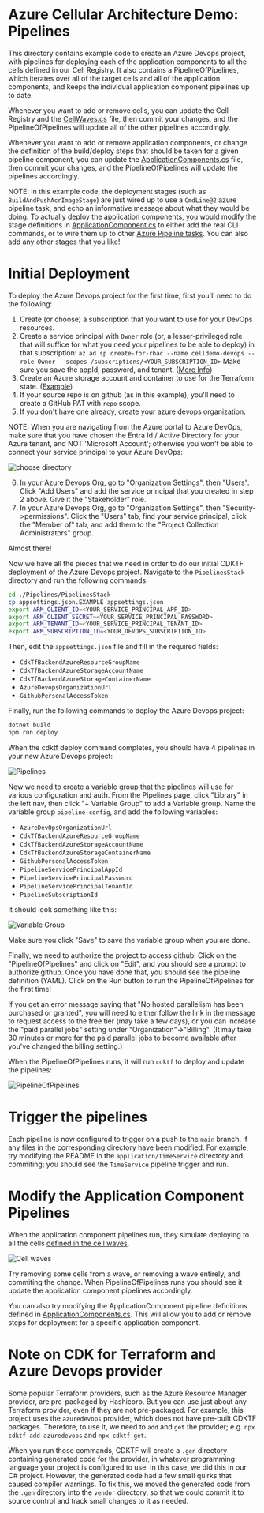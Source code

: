 # Azure Cellular Architecture Demo: Pipelines

This directory contains example code to create an Azure Devops project, with pipelines for deploying each of the
application components to all the cells defined in our Cell Registry. It also contains a PipelineOfPipelines, which
iterates over all of the target cells and all of the application components, and keeps the individual application
component pipelines up to date.

Whenever you want to add or remove cells, you can update the Cell Registry and the [CellWaves.cs](https://github.com/cprice404/azure-cellular-demo/blob/main/Pipelines/PipelinesGenerator/CellWaves.cs)
file, then commit your changes, and the PipelineOfPipelines will update all of the other pipelines accordingly.

Whenever you want to add or remove application components, or change the definition of the build/deploy steps that should
be taken for a given pipeline component, you can update the [ApplicationComponents.cs](https://github.com/cprice404/azure-cellular-demo/tree/main/application/Pipelines/PipelinesGenerator/ApplicationComponents.cs)
file, then commit your changes, and the PipelineOfPipelines will update the pipelines accordingly.

NOTE: in this example code, the deployment stages (such as `BuildAndPushAcrImageStage`) are just wired up to use a
`CmdLine@2` azure pipeline task, and echo an informative message about what they would be doing. To actually deploy
the application components, you would modify the stage definitions in [ApplicationComponent.cs](https://github.com/cprice404/azure-cellular-demo/tree/main/application/Pipelines/PipelinesGenerator/ApplicationComponent.cs)
to either add the real CLI commands, or to wire them up to other [Azure Pipeline tasks](https://learn.microsoft.com/en-us/azure/devops/pipelines/tasks/reference/?view=azure-pipelines&viewFallbackFrom=azure-devops).
You can also add any other stages that you like!

# Initial Deployment

To deploy the Azure Devops project for the first time, first you'll need to do the following:

1. Create (or choose) a subscription that you want to use for your DevOps resources.
2. Create a service principal with `Owner` role (or, a lesser-privileged role that will suffice for what you need your
  pipelines to be able to deploy) in that subscription:
  `az ad sp create-for-rbac --name celldemo-devops --role Owner --scopes /subscriptions/<YOUR_SUBSCRIPTION_ID>`
  Make sure you save the appId, password, and tenant.
  ([More Info](https://learn.microsoft.com/en-us/azure/developer/terraform/authenticate-to-azure?tabs=bash#create-a-service-principal`))
3. Create an Azure storage account and container to use for the Terraform state. ([Example](https://learn.microsoft.com/en-us/azure/developer/terraform/store-state-in-azure-storage?tabs=azure-cli#2-configure-remote-state-storage-account))
4. If your source repo is on github (as in this example), you'll need to create a GitHub PAT with `repo` scope. 
5. If you don't have one already, create your azure devops organization.
  
  NOTE: When you are navigating from the Azure portal to Azure DevOps, make sure that you have chosen the Entra Id / Active Directory for
  your Azure tenant, and NOT 'Microsoft Account'; otherwise you won't be able to connect your service principal to your Azure DevOps:
  
  ![choose directory](./choose-devops-org.png)
  
6. In your Azure Devops Org, go to "Organization Settings", then "Users". Click "Add Users" and add the service principal
   that you created in step 2 above. Give it the "Stakeholder" role.
7. In your Azure Devops Org, go to "Organization Settings", then "Security->permissions". Click the "Users" tab, find your
   service principal, click the "Member of" tab, and add them to the "Project Collection Administrators" group.

Almost there!

Now we have all the pieces that we need in order to do our initial CDKTF deployment of the Azure Devops project.
Navigate to the `PipelinesStack` directory and run the following commands:

```bash
cd ./Pipelines/PipelinesStack
cp appsettings.json.EXAMPLE appsettings.json
export ARM_CLIENT_ID=<YOUR_SERVICE_PRINCIPAL_APP_ID>
export ARM_CLIENT_SECRET=<YOUR_SERVICE_PRINCIPAL_PASSWORD>
export ARM_TENANT_ID=<YOUR_SERVICE_PRINCIPAL_TENANT_ID>
export ARM_SUBSCRIPTION_ID=<YOUR_DEVOPS_SUBSCRIPTION_ID>
```

Then, edit the `appsettings.json` file and fill in the required fields:

* `CdkTfBackendAzureResourceGroupName`
* `CdkTfBackendAzureStorageAccountName`
* `CdkTfBackendAzureStorageContainerName`
* `AzureDevopsOrganizationUrl`
* `GithubPersonalAccessToken`

Finally, run the following commands to deploy the Azure Devops project:

```bash
dotnet build
npm run deploy
```

When the cdktf deploy command completes, you should have 4 pipelines in your new Azure Devops project:

![Pipelines](./new-pipelines.png)

Now we need to create a variable group that the pipelines will use for various configuration and auth. From the Pipelines
page, click "Library" in the left nav, then click "+ Variable Group" to add a Variable group. Name the variable group
`pipeline-config`, and add the following variables:

* `AzureDevOpsOrganizationUrl`
* `CdkTfBackendAzureResourceGroupName`
* `CdkTfBackendAzureStorageAccountName`
* `CdkTfBackendAzureStorageContainerName`
* `GithubPersonalAccessToken`
* `PipelineServicePrincipalAppId`
* `PipelineServicePrincipalPassword`
* `PipelineServicePrincipalTenantId`
* `PipelineSubscriptionId`

It should look something like this:

![Variable Group](./variable-group.png)

Make sure you click "Save" to save the variable group when you are done.

Finally, we need to authorize the project to access github. Click on the "PipelineOfPipelines" and click on
"Edit", and you should see a prompt to authorize github. Once you have done that, you should see the pipeline
definition (YAML). Click on the Run button to run the PipelineOfPipelines for the first time!

If you get an error message saying that "No hosted parallelism has been purchased or granted", you will need to
either follow the link in the message to request access to the free tier (may take a few days), or you can
increase the "paid parallel jobs" setting under "Organization"->"Billing". (It may take 30 minutes or more for the
paid parallel jobs to become available after you've changed the billing setting.)

When the PipelineOfPipelines runs, it will run `cdktf` to deploy and update the pipelines:

![PipelineOfPipelines](./pipeline-of-pipelines-running.png)

# Trigger the pipelines

Each pipeline is now configured to trigger on a push to the `main` branch, if any files in the corresponding directory
have been modified. For example, try modifying the README in the `application/TimeService` directory and commiting;
you should see the `TimeService` pipeline trigger and run.

# Modify the Application Component Pipelines

When the application component pipelines run, they simulate deploying to all the cells [defined in the cell waves](https://github.com/cprice404/azure-cellular-demo/blob/main/Pipelines/PipelinesGenerator/CellWaves.cs).

![Cell waves](./hello-pipeline-deploying.png)

Try removing some cells from a wave, or removing a wave entirely, and commiting the change. When PipelineOfPipelines runs
you should see it update the application component pipelines accordingly.

You can also try modifying the ApplicationComponent pipeline definitions defined in [ApplicationComponents.cs](https://github.com/cprice404/azure-cellular-demo/blob/main/Pipelines/PipelinesGenerator/ApplicationComponents.cs).
This will allow you to add or remove steps for deployment for a specific application component.

# Note on CDK for Terraform and Azure Devops provider

Some popular Terraform providers, such as the Azure Resource Manager provider, are pre-packaged by Hashicorp. But you can
use just about any Terraform provider, even if they are not pre-packaged. For example, this project uses the `azuredevops`
provider, which does not have pre-built CDKTF packages. Therefore, to use it, we need to `add` and `get` the provider;
e.g. `npx cdktf add azuredevops` and `npx cdktf get`.

When you run those commands, CDKTF will create a `.gen` directory containing generated code for the provider, in whatever
programming language your project is configured to use. In this case, we did this in our C# project. However, the generated
code had a few small quirks that caused compiler warnings. To fix this, we moved the generated code from the `.gen` directory
into the `vendor` directory, so that we could commit it to source control and track small changes to it as needed.